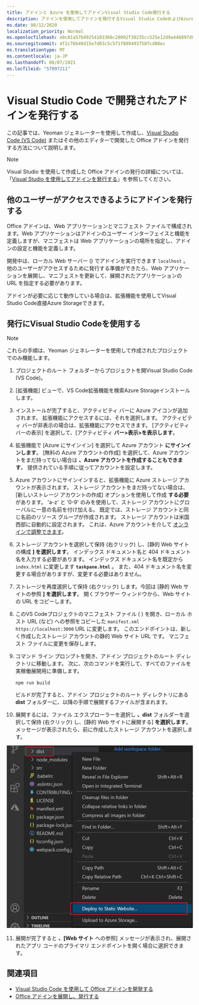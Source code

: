 ```yaml
---
title: アドインと Azure を使用してアドインVisual Studio Code発行する
description: アドインを使用してアドインを発行するVisual Studio CodeおよびAzure Active Directory
ms.date: 08/12/2020
localization_priority: Normal
ms.openlocfilehash: e8c81a57b49254103366c28092f30235cc525e12d9a446897d862af4fc189325
ms.sourcegitcommit: 4f2c76b48d15e7d03c5c5f1f809493758fcd88ec
ms.translationtype: MT
ms.contentlocale: ja-JP
ms.lasthandoff: 08/07/2021
ms.locfileid: "57097211"
---
```

# <a name="publish-an-add-in-developed-with-visual-studio-code"></a>Visual Studio Code で開発されたアドインを発行する

この記事では、Yeoman ジェネレーターを使用して作成し、[Visual Studio Code (VS Code)](https://code.visualstudio.com) またはその他のエディターで開発した Office アドインを発行する方法について説明します。

> [!NOTE]
> Visual Studio を使用して作成した Office アドインの発行の詳細については、「[Visual Studio を使用してアドインを発行する](package-your-add-in-using-visual-studio.md)」を参照してください。

## <a name="publishing-an-add-in-for-other-users-to-access"></a>他のユーザーがアクセスできるようにアドインを発行する

Office アドインは、Web アプリケーションとマニフェスト ファイルで構成されます。Web アプリケーションはアドインのユーザー インターフェイスと機能を定義しますが、マニフェストは Web アプリケーションの場所を指定し、アドインの設定と機能を定義します。

開発中は、ローカル Web サーバー () でアドインを実行できます `localhost` 。 他のユーザーがアクセスするために発行する準備ができたら、Web アプリケーションを展開し、マニフェストを更新して、展開されたアプリケーションの URL を指定する必要があります。

アドインが必要に応じて動作している場合は、拡張機能を使用してVisual Studio Code直接Azure Storageできます。

## <a name="using-visual-studio-code-to-publish"></a>発行にVisual Studio Codeを使用する

>[!NOTE]
> これらの手順は、Yeoman ジェネレーターを使用して作成されたプロジェクトでのみ機能します。

1. プロジェクトのルート フォルダーからプロジェクトを開Visual Studio Code (VS Code)。
2. [拡張機能] ビューで、VS Code拡張機能を検索Azure Storageインストールします。
3. インストールが完了すると、アクティビティ バーに Azure アイコンが追加されます。 拡張機能にアクセスするには、それを選択します。 アクティビティ バーが非表示の場合は、拡張機能にアクセスできます。 [アクティビティ バーの表示] を選択して、[アクティビティ **バー>表示>を表示します**。
4. 拡張機能で [Azure にサインイン] を選択して Azure アカウント **にサインインします**。 [無料の Azure アカウントの作成] を選択して、Azure アカウントをまだ持ってない場合は **、Azure アカウントを作成することもできます**。 提供されている手順に従ってアカウントを設定します。
5. Azure アカウントにサインインすると、拡張機能に Azure ストレージ アカウントが表示されます。 ストレージ アカウントをまだ持ってない場合は、[新しいストレージ アカウントの作成] オプションを使用して作成 **する必要** があります。 'a-z' と '0-9' のみを使用して、ストレージ アカウントにグローバルに一意の名前を付け加える。 既定では、ストレージ アカウントと同じ名前のリソース グループが作成されます。 ストレージ アカウントは米国西部に自動的に設定されます。 これは、Azure アカウントを介して [オンラインで調整できます](https://portal.azure.com/)。
6. ストレージ アカウントを選択して保持 (右クリック) し、[静的 Web サイトの構成 **] を選択します**。 インデックス ドキュメント名と 404 ドキュメント名を入力する必要があります。 インデックス ドキュメント名を既定から `index.html` に変更します **`taskpane.html`** 。 また、404 ドキュメント名を変更する場合がありますが、変更する必要はありません。
7. ストレージを再度選択して保持 (右クリック) します。今回は [静的 Web サイトの参照 **] を選択します**。 開くブラウザー ウィンドウから、Web サイトの URL をコピーします。
8. このVS Codeプロジェクトのマニフェスト ファイル ( ) を開き、ローカル ホスト URL (など) への参照をコピーした `manifest.xml` `https://localhost:3000` URL に変更します。 このエンドポイントは、新しく作成したストレージ アカウントの静的 Web サイト URL です。 マニフェスト ファイルに変更を保存します。
9. コマンド ライン プロンプトを開き、アドイン プロジェクトのルート ディレクトリに移動します。 次に、次のコマンドを実行して、すべてのファイルを実稼働展開用に準備します。

    ```command&nbsp;line
    npm run build
    ```

    ビルドが完了すると、アドイン プロジェクトのルート ディレクトリにある **dist** フォルダーに、以降の手順で展開するファイルが含まれます。

10. 展開するには、ファイル エクスプローラーを選択し **、dist** フォルダーを選択して保持 (右クリック) し、[静的 Web サイトに展開する] **を選択します**。 メッセージが表示されたら、前に作成したストレージ アカウントを選択します。

![静的 Web サイトへの展開。](../images/deploy-to-static-website.png)

11. 展開が完了すると **、[Web サイト** への参照] メッセージが表示され、展開されたアプリ コードのプライマリ エンドポイントを開く場合に選択できます。

## <a name="see-also"></a>関連項目

- [Visual Studio Code を使用して Office アドインを開発する](../develop/develop-add-ins-vscode.md)
- [Office アドインを展開し、発行する](../publish/publish.md)
